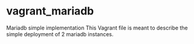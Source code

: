 # vagrant_mariadb
Mariadb simple implementation
This Vagrant file is meant to describe the simple deployment of 2 mariadb instances.
